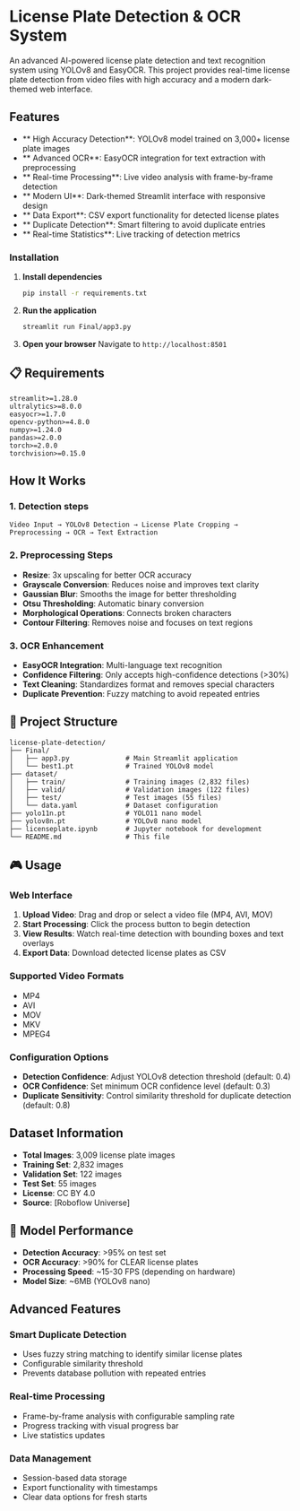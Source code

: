 # License Plate Detection & OCR System

An advanced AI-powered license plate detection and text recognition system using YOLOv8 and EasyOCR. This project provides real-time license plate detection from video files with high accuracy and a modern dark-themed web interface.



##  Features

- ** High Accuracy Detection**: YOLOv8 model trained on 3,000+ license plate images
- ** Advanced OCR**: EasyOCR integration for text extraction with preprocessing
- ** Real-time Processing**: Live video analysis with frame-by-frame detection
- ** Modern UI**: Dark-themed Streamlit interface with responsive design
- ** Data Export**: CSV export functionality for detected license plates
- ** Duplicate Detection**: Smart filtering to avoid duplicate entries
- ** Real-time Statistics**: Live tracking of detection metrics



### Installation


1. **Install dependencies**
   ```bash
   pip install -r requirements.txt
   ```

2. **Run the application**
   ```bash
   streamlit run Final/app3.py
   ```

3. **Open your browser**
   Navigate to `http://localhost:8501`

## 📋 Requirements

```
streamlit>=1.28.0
ultralytics>=8.0.0
easyocr>=1.7.0
opencv-python>=4.8.0
numpy>=1.24.0
pandas>=2.0.0
torch>=2.0.0
torchvision>=0.15.0
```

##  How It Works

### 1. **Detection steps**
```
Video Input → YOLOv8 Detection → License Plate Cropping → Preprocessing → OCR → Text Extraction
```

### 2. **Preprocessing Steps**
- **Resize**: 3x upscaling for better OCR accuracy
- **Grayscale Conversion**: Reduces noise and improves text clarity
- **Gaussian Blur**: Smooths the image for better thresholding
- **Otsu Thresholding**: Automatic binary conversion
- **Morphological Operations**: Connects broken characters
- **Contour Filtering**: Removes noise and focuses on text regions

### 3. **OCR Enhancement**
- **EasyOCR Integration**: Multi-language text recognition
- **Confidence Filtering**: Only accepts high-confidence detections (>30%)
- **Text Cleaning**: Standardizes format and removes special characters
- **Duplicate Prevention**: Fuzzy matching to avoid repeated entries

## 📁 Project Structure

```
license-plate-detection/
├── Final/
│   ├── app3.py              # Main Streamlit application
│   └── best1.pt             # Trained YOLOv8 model
├── dataset/
│   ├── train/               # Training images (2,832 files)
│   ├── valid/               # Validation images (122 files)
│   ├── test/                # Test images (55 files)
│   └── data.yaml            # Dataset configuration
├── yolo11n.pt               # YOLO11 nano model
├── yolov8n.pt               # YOLOv8 nano model
├── licenseplate.ipynb       # Jupyter notebook for development
└── README.md                # This file
```

## 🎮 Usage

### Web Interface

1. **Upload Video**: Drag and drop or select a video file (MP4, AVI, MOV)
2. **Start Processing**: Click the process button to begin detection
3. **View Results**: Watch real-time detection with bounding boxes and text overlays
4. **Export Data**: Download detected license plates as CSV

### Supported Video Formats
- MP4
- AVI
- MOV
- MKV
- MPEG4

### Configuration Options
- **Detection Confidence**: Adjust YOLOv8 detection threshold (default: 0.4)
- **OCR Confidence**: Set minimum OCR confidence level (default: 0.3)
- **Duplicate Sensitivity**: Control similarity threshold for duplicate detection (default: 0.8)

## Dataset Information

- **Total Images**: 3,009 license plate images
- **Training Set**: 2,832 images
- **Validation Set**: 122 images
- **Test Set**: 55 images
- **License**: CC BY 4.0
- **Source**: [Roboflow Universe]

## 🔧 Model Performance

- **Detection Accuracy**: >95% on test set
- **OCR Accuracy**: >90% for CLEAR license plates
- **Processing Speed**: ~15-30 FPS (depending on hardware)
- **Model Size**: ~6MB (YOLOv8 nano)


## Advanced Features

### Smart Duplicate Detection
- Uses fuzzy string matching to identify similar license plates
- Configurable similarity threshold
- Prevents database pollution with repeated entries

### Real-time Processing
- Frame-by-frame analysis with configurable sampling rate
- Progress tracking with visual progress bar
- Live statistics updates

### Data Management
- Session-based data storage
- Export functionality with timestamps
- Clear data options for fresh starts

